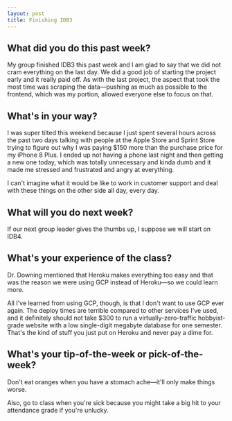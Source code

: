 ```yaml
---
layout: post
title: Finishing IDB3
---
```


## What did you do this past week?

My group finished IDB3 this past week and I am glad to say that we did not cram everything on the last day. We did a good job of starting the project early and it really paid off. As with the last project, the aspect that took the most time was scraping the data—pushing as much as possible to the frontend, which was my portion, allowed everyone else to focus on that.

## What's in your way?

I was super tilted this weekend because I just spent several hours across the past two days talking with people at the Apple Store and Sprint Store trying to figure out why I was paying $150 more than the purchase price for my iPhone 8 Plus. I ended up not having a phone last night and then getting a new one today, which was totally unnecessary and kinda dumb and it made me stressed and frustrated and angry at everything.

I can't imagine what it would be like to work in customer support and deal with these things on the other side all day, every day.

## What will you do next week?

If our next group leader gives the thumbs up, I suppose we will start on IDB4.

## What's your experience of the class?

Dr. Downing mentioned that Heroku makes everything too easy and that was the reason we were using GCP instead of Heroku—so we could learn more.

All I've learned from using GCP, though, is that I don't want to use GCP ever again. The deploy times are terrible compared to other services I've used, and it definitely should not take $300 to run a virtually-zero-traffic hobbyist-grade website with a low single-digit megabyte database for one semester. That's the kind of stuff you just put on Heroku and never pay a dime for.

## What's your tip-of-the-week or pick-of-the-week?

Don't eat oranges when you have a stomach ache—it'll only make things worse.

Also, go to class when you're sick because you might take a big hit to your attendance grade if you're unlucky.
